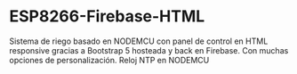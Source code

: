 # ESP8266-Firebase-HTML
Sistema de riego basado en NODEMCU con panel de control en HTML responsive gracias a Bootstrap 5 hosteada y back en Firebase. Con muchas opciones de personalización. Reloj NTP en NODEMCU
